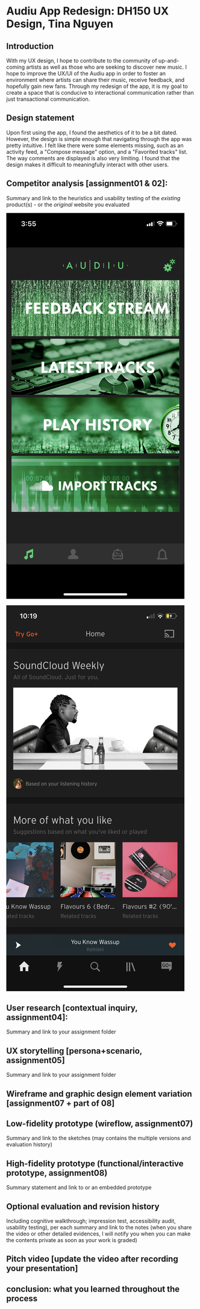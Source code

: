 # Audiu App Redesign: DH150 UX Design, Tina Nguyen

## Introduction
With my UX design, I hope to contribute to the community of up-and-coming artists as well as those who are seeking to discover new music. I hope to improve the UX/UI of the Audiu app in order to foster an environment where artists can share their music, receive feedback, and hopefully gain new fans. Through my redesign of the app, it is my goal to create a space that is conducive to interactional communication rather than just transactional communication.

## Design statement 
Upon first using the app, I found the aesthetics of it to be a bit dated. However, the design is simple enough that navigating through the app was pretty intuitive. I felt like there were some elements missing, such as an activity feed, a "Compose message" option, and a "Favorited tracks" list. The way comments are displayed is also very limiting. I found that the design makes it difficult to meaningfully interact with other users.

## Competitor analysis [assignment01 & 02]:
Summary and link to the heuristics and usability testing of the *existing* product(s) - or the *original* website you evaluated

![Audiu](https://github.com/tinguy16/DH150-2020W/raw/master/IMG_3900.PNG)

![Soundcloud](https://github.com/tinguy16/DH150-2020W/raw/master/IMG_3907.PNG)

## User research [contextual inquiry, assignment04]:
Summary and link to your assignment folder

## UX storytelling [persona+scenario, assignment05]
Summary and link to your assignment folder

## Wireframe and graphic design element variation [assignment07 + part of 08]

## Low-fidelity prototype (wireflow, assignment07)
Summary and link to the sketches (may contains the multiple versions and evaluation history)

## High-fidelity prototype (functional/interactive prototype, assignment08)
Summary statement and link to or an embedded prototype

## Optional evaluation and revision history 
Including cognitive walkthrough; impression test, accessibility audit, usability testing), per each summary and link to the notes (when you share the video or other detailed evidences, I will notify you when you can make the contents private as soon as your work is graded)

## Pitch video [update the video after recording your presentation]

## conclusion: what you learned throughout the process

